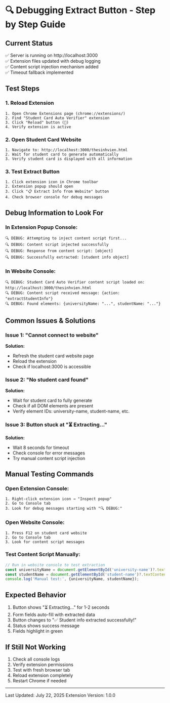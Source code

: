 # 🔍 Debugging Extract Button - Step by Step Guide

## Current Status
✅ Server is running on http://localhost:3000  
✅ Extension files updated with debug logging  
✅ Content script injection mechanism added  
✅ Timeout fallback implemented  

## Test Steps

### 1. **Reload Extension**
```
1. Open Chrome Extensions page (chrome://extensions/)
2. Find "Student Card Auto Verifier" extension
3. Click "Reload" button (🔄)
4. Verify extension is active
```

### 2. **Open Student Card Website**
```
1. Navigate to: http://localhost:3000/thesinhvien.html
2. Wait for student card to generate automatically
3. Verify student card is displayed with all information
```

### 3. **Test Extract Button**
```
1. Click extension icon in Chrome toolbar
2. Extension popup should open
3. Click "📋 Extract Info from Website" button
4. Check browser console for debug messages
```

## Debug Information to Look For

### In Extension Popup Console:
```
🔍 DEBUG: Attempting to inject content script first...
🔍 DEBUG: Content script injected successfully
🔍 DEBUG: Response from content script: [object]
🔍 DEBUG: Successfully extracted: [student info object]
```

### In Website Console:
```
🔍 DEBUG: Student Card Auto Verifier content script loaded on: http://localhost:3000/thesinhvien.html
🔍 DEBUG: Content script received message: {action: "extractStudentInfo"}
🔍 DEBUG: Found elements: {universityName: "...", studentName: "..."}
```

## Common Issues & Solutions

### Issue 1: "Cannot connect to website"
**Solution:** 
- Refresh the student card website page
- Reload the extension
- Check if localhost:3000 is accessible

### Issue 2: "No student card found"
**Solution:**
- Wait for student card to fully generate
- Check if all DOM elements are present
- Verify element IDs: university-name, student-name, etc.

### Issue 3: Button stuck at "⏳ Extracting..."
**Solution:**
- Wait 8 seconds for timeout
- Check console for error messages
- Try manual content script injection

## Manual Testing Commands

### Open Extension Console:
```
1. Right-click extension icon → "Inspect popup"
2. Go to Console tab
3. Look for debug messages starting with "🔍 DEBUG:"
```

### Open Website Console:
```
1. Press F12 on student card website
2. Go to Console tab
3. Look for content script messages
```

### Test Content Script Manually:
```javascript
// Run in website console to test extraction
const universityName = document.getElementById('university-name')?.textContent?.trim();
const studentName = document.getElementById('student-name')?.textContent?.trim();
console.log('Manual test:', {universityName, studentName});
```

## Expected Behavior
1. Button shows "⏳ Extracting..." for 1-2 seconds
2. Form fields auto-fill with extracted data
3. Button changes to "✅ Student info extracted successfully!"
4. Status shows success message
5. Fields highlight in green

## If Still Not Working
1. Check all console logs
2. Verify extension permissions
3. Test with fresh browser tab
4. Reload extension completely
5. Restart Chrome if needed

---
Last Updated: July 22, 2025
Extension Version: 1.0.0
